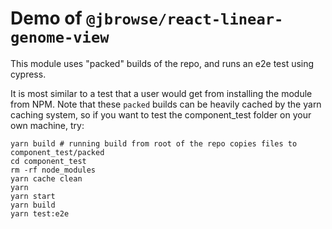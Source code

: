 # Demo of `@jbrowse/react-linear-genome-view`

This module uses "packed" builds of the repo, and runs an e2e test using cypress.

It is most similar to a test that a user would get from installing the module
from NPM. Note that these `packed` builds can be heavily cached by the yarn
caching system, so if you want to test the component_test folder on your own
machine, try:

```
yarn build # running build from root of the repo copies files to component_test/packed
cd component_test
rm -rf node_modules
yarn cache clean
yarn
yarn start
yarn build
yarn test:e2e
```
